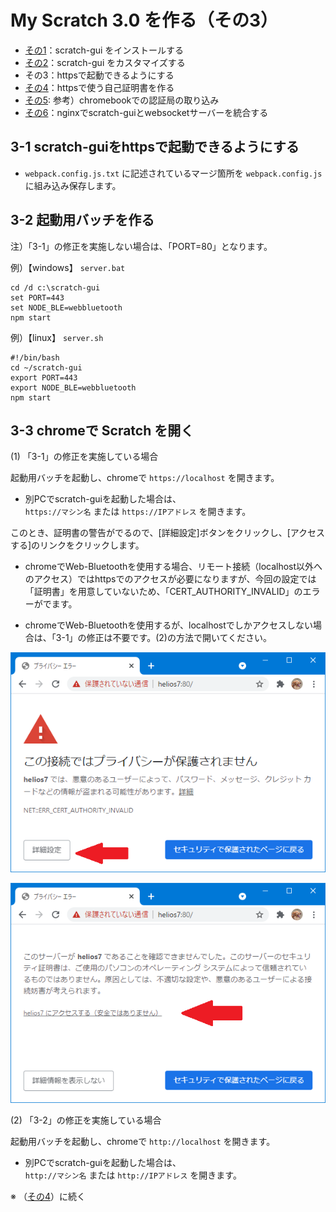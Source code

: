 # My Scratch 3.0 を作る（その3）

- [その1](./my-sc3_1.md)：scratch-gui をインストールする
- [その2](./my-sc3_2.md)：scratch-gui をカスタマイズする
- その3：httpsで起動できるようにする
- [その4](./my-sc3_4.md)：httpsで使う自己証明書を作る
- [その5](./my-sc3_5.md): 参考）chromebookでの認証局の取り込み
- [その6](./my-sc3_6.md)：nginxでscratch-guiとwebsocketサーバーを統合する

## 3-1 scratch-guiをhttpsで起動できるようにする

- `webpack.config.js.txt` に記述されているマージ箇所を `webpack.config.js` に組み込み保存します。

## 3-2 起動用バッチを作る

注）「3-1」の修正を実施しない場合は、「PORT=80」となります。

例）【windows】 `server.bat`

```
cd /d c:\scratch-gui
set PORT=443
set NODE_BLE=webbluetooth
npm start
```

例）【linux】 `server.sh`

```
#!/bin/bash
cd ~/scratch-gui
export PORT=443
export NODE_BLE=webbluetooth
npm start
```

## 3-3 chromeで Scratch を開く

(1) 「3-1」の修正を実施している場合

起動用バッチを起動し、chromeで `https://localhost` を開きます。

- 別PCでscratch-guiを起動した場合は、<br>
`https://マシン名` または `https://IPアドレス` を開きます。

このとき、証明書の警告がでるので、[詳細設定]ボタンをクリックし、[アクセスする]のリンクをクリックします。

- chromeでWeb-Bluetoothを使用する場合、リモート接続（localhost以外へのアクセス）ではhttpsでのアクセスが必要になりますが、今回の設定では「証明書」を用意していないため、「CERT_AUTHORITY_INVALID」のエラーがでます。

- chromeでWeb-Bluetoothを使用するが、localhostでしかアクセスしない場合は、「3-1」の修正は不要です。(2)の方法で開いてください。

![](images/chrome1.png)

![](images/chrome2.png)

(2) 「3-2」の修正を実施している場合

起動用バッチを起動し、chromeで `http://localhost` を開きます。

- 別PCでscratch-guiを起動した場合は、<br>
`http://マシン名` または `http://IPアドレス` を開きます。

※ （[その4](./my-sc3_4.md)）に続く
